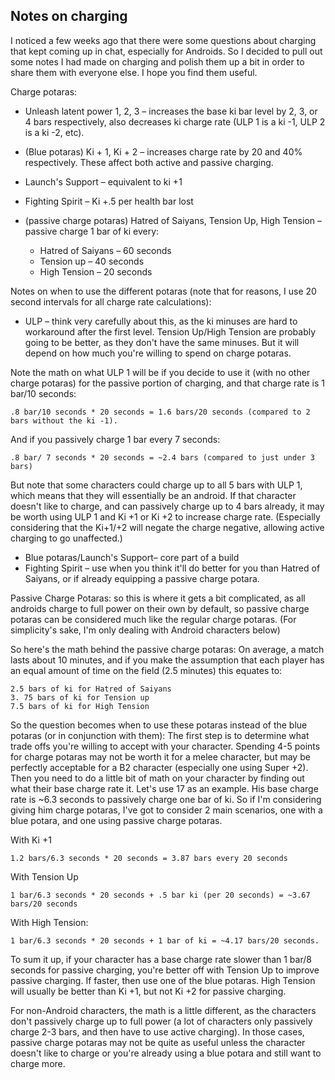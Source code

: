 ## Notes on charging

I noticed a few weeks ago that there were some questions about charging that kept coming up in chat, especially for Androids. So I decided to pull out some notes I had made on charging and polish them up a bit in order to share them with everyone else. I hope you find them useful.

Charge potaras: <br>
- Unleash latent power 1, 2, 3 – increases the base ki bar level by 2, 3, or 4 bars respectively, also decreases ki charge rate (ULP 1 is a ki -1, ULP 2 is a ki -2, etc).
- (Blue potaras) Ki + 1, Ki + 2 – increases charge rate by 20 and 40% respectively. These affect both active and passive charging.

- Launch's Support – equivalent to ki +1
- Fighting Spirit – Ki +.5 per health bar lost
- (passive charge potaras) Hatred of Saiyans, Tension Up, High Tension – passive charge 1 bar of ki every:

    - Hatred of Saiyans – 60 seconds
    - Tension up – 40 seconds
    - High Tension – 20 seconds 

Notes on when to use the different potaras (note that for reasons, I use 20 second intervals for all charge rate calculations):

- ULP – think very carefully about this, as the ki minuses are hard to workaround after the first level. Tension Up/High Tension are probably going to be better, as they don't have the same minuses. But it will depend on how much you're willing to spend on charge potaras.

Note the math on what ULP 1 will be if you decide to use it (with no other charge potaras) for the passive portion of charging, and that charge rate is 1 bar/10 seconds:

    .8 bar/10 seconds * 20 seconds = 1.6 bars/20 seconds (compared to 2 bars without the ki -1). 

And if you passively charge 1 bar every 7 seconds:

    .8 bar/ 7 seconds * 20 seconds = ~2.4 bars (compared to just under 3 bars) 

But note that some characters could charge up to all 5 bars with ULP 1, which means that they will essentially be an android. If that character doesn't like to charge, and can passively charge up to 4 bars already, it may be worth using ULP 1 and Ki +1 or Ki +2 to increase charge rate. (Especially considering that the Ki+1/+2 will negate the charge negative, allowing active charging to go unaffected.)

- Blue potaras/Launch's Support– core part of a build
- Fighting Spirit – use when you think it'll do better for you than Hatred of Saiyans, or if already equipping a passive charge potara.

Passive Charge Potaras: so this is where it gets a bit complicated, as all androids charge to full power on their own by default, so passive charge potaras can be considered much like the regular charge potaras. (For simplicity's sake, I'm only dealing with Android characters below)

So here's the math behind the passive charge potaras:
On average, a match lasts about 10 minutes, and if you make the assumption that each player has an equal amount of time on the field (2.5 minutes) this equates to:

    2.5 bars of ki for Hatred of Saiyans
    3. 75 bars of ki for Tension up
    7.5 bars of ki for High Tension 

So the question becomes when to use these potaras instead of the blue potaras (or in conjunction with them):
The first step is to determine what trade offs you're willing to accept with your character. Spending 4-5 points for charge potaras may not be worth it for a melee character, but may be perfectly acceptable for a B2 character (especially one using Super +2).
Then you need to do a little bit of math on your character by finding out what their base charge rate it. Let's use 17 as an example. His base charge rate is ~6.3 seconds to passively charge one bar of ki. So if I'm considering giving him charge potaras, I've got to consider 2 main scenarios, one with a blue potara, and one using passive charge potaras.

With Ki +1

    1.2 bars/6.3 seconds * 20 seconds = 3.87 bars every 20 seconds 

With Tension Up

    1 bar/6.3 seconds * 20 seconds + .5 bar ki (per 20 seconds) = ~3.67 bars/20 seconds 

With High Tension:

    1 bar/6.3 seconds * 20 seconds + 1 bar of ki = ~4.17 bars/20 seconds. 


To sum it up, if your character has a base charge rate slower than 1 bar/8 seconds for passive charging, you're better off with Tension Up to improve passive charging. If faster, then use one of the blue potaras. High Tension will usually be better than Ki +1, but not Ki +2 for passive charging.

For non-Android characters, the math is a little different, as the characters don't passively charge up to full power (a lot of characters only passively charge 2-3 bars, and then have to use active charging). In those cases, passive charge potaras may not be quite as useful unless the character doesn't like to charge or you're already using a blue potara and still want to charge more.

